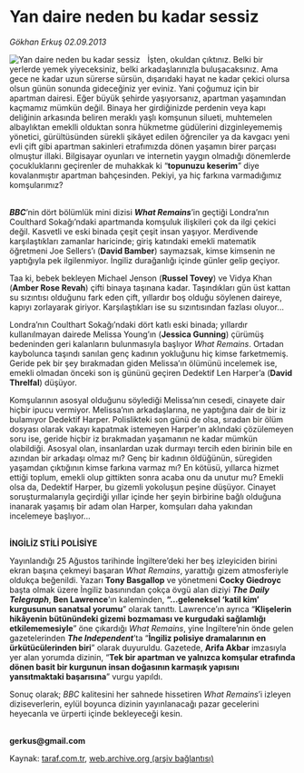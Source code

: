 # Yan daire neden bu kadar sessiz

*Gökhan Erkuş 02.09.2013*

<div class="yazi"><img align="left" alt="Yan daire neden bu kadar sessiz" border="0" src="http://www.taraf.com.tr/fotoraflar/makaleler/yan-daire-neden-bu-kadar-sessiz_7802_orijinal.jpg" style="border-right-width:10px; border-color:#FFFFFF"/><p>İşten, okuldan çıktınız. Belki bir yerlerde yemek yiyeceksiniz, belki arkadaşlarınızla buluşacaksınız. Ama gece ne kadar uzun sürerse sürsün, dışarıdaki hayat ne kadar çekici olursa olsun günün sonunda gideceğiniz yer eviniz. Yani çoğumuz için bir apartman dairesi. Eğer büyük şehirde yaşıyorsanız, apartman yaşamından kaçmamız mümkün değil. Binaya her girdiğinizde perdenin veya kapı deliğinin arkasında beliren meraklı yaşlı komşunun silueti, muhtemelen albaylıktan emeklli olduktan sonra hükmetme güdülerini dizginleyememiş yönetici, gürültüsünden sürekli şikâyet edilen öğrenciler ya da kavgacı yeni evli çift gibi apartman sakinleri etrafımızda dönen yaşamın birer parçası olmuştur illaki. Bilgisayar oyunları ve internetin yaygın olmadığı dönemlerde çocukluklarını geçirenler de muhakkak ki “<b>topunuzu keserim</b>” diye kovalanmıştır apartman bahçesinden. Pekiyi, ya hiç farkına varmadığımız komşularımız?</p>
<p><b><i><br/>BBC</i></b>’nin dört bölümlük mini dizisi <b><i>What Remains</i></b>’in geçtiği Londra’nın Coulthard Sokağı’ndaki apartmanda komşuluk ilişkileri çok da ilgi çekici değil. Kasvetli ve eski binada çeşit çeşit insan yaşıyor. Merdivende karşılaştıkları zamanlar haricinde; giriş katındaki emekli matematik öğretmeni Joe Sellers’ı (<b>David Bamber</b>) saymazsak, kimse kimsenin ne yaptığıyla pek ilgilenmiyor. İngiliz durağanlığı içinde günler gelip geçiyor. </p>
<p>Taa ki, bebek bekleyen Michael Jenson (<b>Russel Tovey</b>) ve Vidya Khan (<b>Amber Rose Revah</b>) çifti binaya taşınana kadar. Taşındıkları gün üst kattan su sızıntısı olduğunu fark eden çift, yıllardır boş olduğu söylenen daireye, kapıyı zorlayarak giriyor. Karşılaştıkları ise su sızıntısından fazlası oluyor...</p>
<p>Londra’nın Coulthart Sokağı’ndaki dört katlı eski binada; yıllardır kullanılmayan dairede Melissa Young’ın (<b>Jessica Gunning</b>) çürümüş bedeninden geri kalanların bulunmasıyla başlıyor <i>What Remains</i>. Ortadan kaybolunca taşındı sanılan genç kadının yokluğunu hiç kimse farketmemiş. Geride pek bir şey bırakmadan giden Melissa’ın ölümünü incelemek ise, emekli olmadan önceki son iş gününü geçiren Dedektif Len Harper’a (<b>David Threlfal</b>) düşüyor. </p>
<p>Komşularının asosyal olduğunu söylediği Melissa’nın cesedi, cinayete dair hiçbir ipucu vermiyor. Melissa’nın arkadaşlarına, ne yaptığına dair de bir iz bulamıyor Dedektif Harper. Polislikteki son günü de olsa, sıradan bir ölüm dosyası olarak vakayı kapatmak istemeyen Harper’ın aklındaki çözülemeyen soru ise, geride hiçbir iz bırakmadan yaşamanın ne kadar mümkün olabildiği. Asosyal olan, insanlardan uzak durmayı tercih eden birinin bile en azından bir arkadaşı olmaz mı? Genç bir kadının öldüğünün, süregiden yaşamdan çıktığının kimse farkına varmaz mı? En kötüsü, yıllarca hizmet ettiği toplum, emekli olup gittikten sonra acaba onu da unutur mu? Emekli olsa da, Dedektif Harper, bu gizemli yokoluşun peşine düşüyor. Cinayet soruşturmalarıyla geçirdiği yıllar içinde her şeyin birbirine bağlı olduğuna inanarak yaşamış bir adam olan Harper, komşuları daha yakından incelemeye başlıyor... </p>
<p><b><br/>İNGİLİZ STİLİ POLİSİYE</b></p>
<p>Yayınlandığı 25 Ağustos tarihinde İngiltere’deki her beş izleyiciden birini ekran başına çekmeyi başaran <i>What Remains</i>, yarattığı gizem atmosferiyle oldukça beğenildi. Yazarı <b>Tony Basgallop</b> ve yönetmeni <b>Cocky Giedroyc</b> başta olmak üzere İngiliz basınından çokça övgü alan diziyi<i> <b>The Daily Telegraph</b></i>, <b>Ben Lawrence</b>’ın kaleminden, <b>“...geleneksel ‘katil kim’ kurgusunun sanatsal yorumu</b>” olarak tanıttı. Lawrence’ın ayrıca “<b>Klişelerin hikâyenin bütünündeki gizemi bozmaması ve kurgudaki sağlamlığı etkilememesiyle</b>” öne çıkardığı <i>What Remains</i>, yine İngiltere’nin önde gelen gazetelerinden<i> <b>The Independent</b></i>’ta “<b>İngiliz polisiye dramalarının en ürkütücülerinden biri</b>” olarak duyuruldu. Gazetede, <b>Arifa Akbar</b> imzasıyla yer alan yorumda dizinin, “<b>Tek bir apartman ve yalnızca komşular etrafında dönen basit bir kurgunun insan doğasının karmaşık yapısını yansıtmaktaki başarısına</b>” vurgu yapıldı.</p>
<p>Sonuç olarak; <i>BBC</i> kalitesini her sahnede hissetiren<i> What Remains</i>’i izleyen diziseverlerin, eylül boyunca dizinin yayınlanacağı pazar gecelerini heyecanla ve ürperti içinde bekleyeceği kesin.</p><b>
<p><br/>gerkus@gmail.com</p>
</b>
</div>

Kaynak: [taraf.com.tr](http://www.taraf.com.tr:80/gokhan-erkus/makale-yan-daire-neden-bu-kadar-sessiz.htm), [web.archive.org (arşiv bağlantısı)](http://web.archive.org/web/20131015005324/http://www.taraf.com.tr:80/gokhan-erkus/makale-yan-daire-neden-bu-kadar-sessiz.htm)
